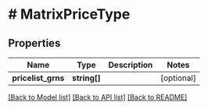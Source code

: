 # # MatrixPriceType

## Properties

Name | Type | Description | Notes
------------ | ------------- | ------------- | -------------
**pricelist_grns** | **string[]** |  | [optional]

[[Back to Model list]](../../README.md#models) [[Back to API list]](../../README.md#endpoints) [[Back to README]](../../README.md)
